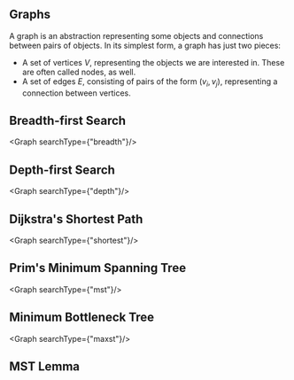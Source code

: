 <script>
import Graph from './graph.svelte';
import MSTHover from './mst-hover.svelte';
</script>

## Graphs

A graph is an abstraction representing some objects and connections between pairs of objects. In its simplest form, a graph has just two pieces:
- A set of vertices $V$, representing the objects we are interested in. These are often called nodes, as well. 
- A set of edges $E$, consisting of pairs of the form $(v_i, v_j)$, representing a connection between vertices.

## Breadth-first Search

<Graph searchType={"breadth"}/>

## Depth-first Search

<Graph searchType={"depth"}/>

## Dijkstra's Shortest Path

<Graph searchType={"shortest"}/>

## Prim's Minimum Spanning Tree

<Graph searchType={"mst"}/>

## Minimum Bottleneck Tree

<Graph searchType={"maxst"}/>

## MST Lemma

<MSTHover />